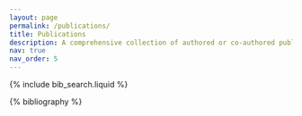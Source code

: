 ```yaml
---
layout: page
permalink: /publications/
title: Publications
description: A comprehensive collection of authored or co-authored published research and articles
nav: true
nav_order: 5
---
```


<!-- _pages/publications.md -->

<!-- Bibsearch Feature -->

{% include bib_search.liquid %}

<div class="publications">

{% bibliography %}

</div>

